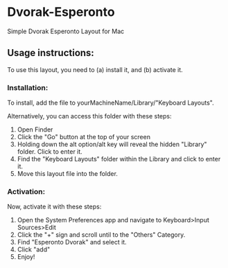 # Dvorak-Esperonto
Simple Dvorak Esperonto Layout for Mac


## Usage instructions:
To use this layout, you need to (a) install it, and (b) activate it.

### Installation:
To install, add the file to yourMachineName/Library/"Keyboard Layouts".

Alternatively, you can access this folder with these steps:
1) Open Finder
2) Click the "Go" button at the top of your screen
3) Holding down the alt option/alt key will reveal the hidden "Library" folder. Click to enter it.
4) Find the "Keyboard Layouts" folder within the Library and click to enter it.
5) Move this layout file into the folder.

### Activation:
Now, activate it with these steps:
1) Open the System Preferences app and navigate to Keyboard>Input Sources>Edit
2) Click the "+" sign and scroll until to the "Others" Category.
3) Find "Esperonto Dvorak" and select it.
4) Click "add"
5) Enjoy!

